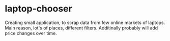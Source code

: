 # laptop-chooser
Creating small application, to scrap data from few online markets of laptops. Main reason, lot's of places, different filters. Additinally probably will add price changes over time.
